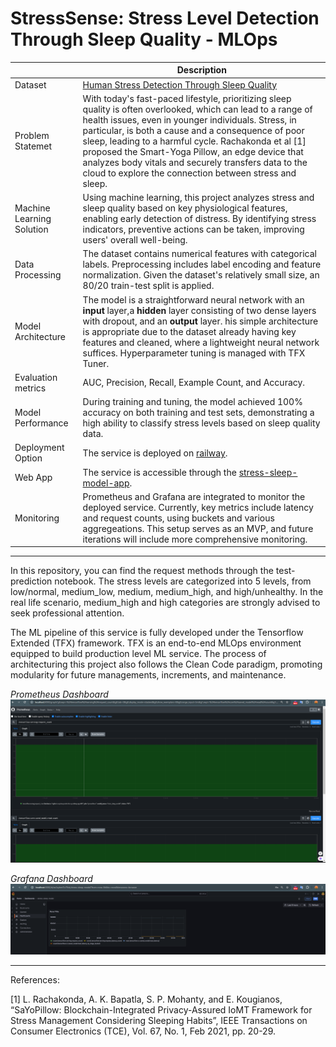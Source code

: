 # StressSense: Stress Level Detection Through Sleep Quality - MLOps


| | Description |
| ----------- | ----------- |
| Dataset | [Human Stress Detection Through Sleep Quality](https://www.kaggle.com/datasets/laavanya/human-stress-detection-in-and-through-sleep?select=SaYoPillow.csv) |
| Problem Statemet | With today's fast-paced lifestyle, prioritizing sleep quality is often overlooked, which can lead to a range of health issues, even in younger individuals. Stress, in particular, is both a cause and a consequence of poor sleep, leading to a harmful cycle. Rachakonda et al [1]  proposed the Smart-Yoga Pillow, an edge device that analyzes body vitals and securely transfers data to the cloud to explore the connection between stress and sleep. |
| Machine Learning Solution | Using machine learning, this project analyzes stress and sleep quality based on key physiological features, enabling early detection of distress. By identifying stress indicators, preventive actions can be taken, improving users' overall well-being. |
| Data Processing | The dataset contains numerical features with categorical labels. Preprocessing includes label encoding and feature normalization. Given the dataset's relatively small size, an 80/20 train-test split is applied.|
| Model Architecture | The model is a straightforward neural network with an **input** layer,a **hidden** layer consisting of two dense layers with dropout, and an **output** layer. his simple architecture is appropriate due to the dataset already having key features and cleaned, where a lightweight neural network suffices. Hyperparameter tuning is managed with TFX Tuner. |
| Evaluation metrics | AUC, Precision, Recall, Example Count, and Accuracy. |
| Model Performance | During training and tuning, the model achieved 100% accuracy on both training and test sets, demonstrating a high ability to classify stress levels based on sleep quality data. |
| Deployment Option | The service is deployed on [railway](https://railway.app/). |
| Web App | The service is accessible through the [stress-sleep-model-app](https://vigilant-surprise-production.up.railway.app/v1/models/stress_sleep_model/metadata).|
| Monitoring | Prometheus and Grafana are integrated to monitor the deployed service. Currently, key metrics include latency and request counts, using buckets and various aggregeations. This setup serves as an MVP, and future iterations will include more comprehensive monitoring. |

---

In this repository, you can find the request methods through the test-prediction notebook. The stress levels are categorized into 5 levels, from low/normal, medium_low, medium, medium_high, and high/unhealthy. In the real life scenario, medium_high and high categories are strongly advised to seek professional attention. 

The ML pipeline of this service is fully developed under the Tensorflow Extended (TFX) framework. TFX is an end-to-end MLOps environment equipped to build production level ML service. The process of architecturing this project also follows the Clean Code paradigm, promoting modularity for future managements, increments, and maintenance.

*Prometheus Dashboard*
![prometheus dashboard](docs/prometheus-monitoring.png?raw=True)


*Grafana Dashboard*
![grafana dashboard](docs/grafana-dashboard.png?raw=True)

---
References:

[1] L. Rachakonda, A. K. Bapatla, S. P. Mohanty, and E. Kougianos, “SaYoPillow: Blockchain-Integrated Privacy-Assured IoMT Framework for Stress Management Considering Sleeping Habits”, IEEE Transactions on Consumer Electronics (TCE), Vol. 67, No. 1, Feb 2021, pp. 20-29.